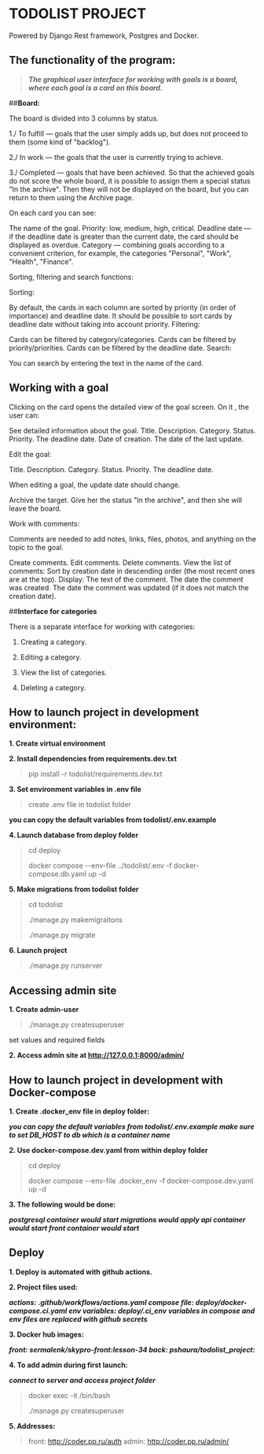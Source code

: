 # TODOLIST PROJECT

Powered by Django Rest framework, Postgres and Docker.
 
## The functionality of the program:

> ***The graphical user interface for working with goals is a board, where each goal is a card on this board.***

##**Board:**

The board is divided into 3 columns by status.

1./ To fulfill — goals that the user simply adds up, but does not proceed to them (some kind of "backlog").

2./ In work — the goals that the user is currently trying to achieve.

3./ Completed — goals that have been achieved.
So that the achieved goals do not score the whole board,
it is possible to assign them a special status "In the archive". 
Then they will not be displayed on the board, but you can return to them using the Archive page.

On each card you can see:

The name of the goal.
Priority:
low,
medium,
high,
critical.
Deadline date — if the deadline date is greater than the current date, the card should be displayed as overdue.
Category — combining goals according to a convenient criterion, for example, the categories "Personal", "Work", "Health", "Finance".

Sorting, filtering and search functions:

Sorting:

By default, the cards in each column are sorted by priority (in order of importance) and deadline date.
It should be possible to sort cards by deadline date without taking into account priority.
Filtering:

Cards can be filtered by category/categories.
Cards can be filtered by priority/priorities.
Cards can be filtered by the deadline date.
Search:

You can search by entering the text in the name of the card.

## **Working with a goal**

Clicking on the card opens the detailed view of the goal screen. On it , the user can:

See detailed information about the goal.
Title.
Description.
Category.
Status.
Priority.
The deadline date.
Date of creation.
The date of the last update.

Edit the goal:

Title.
Description.
Category.
Status.
Priority.
The deadline date.

When editing a goal, the update date should change.

Archive the target.
Give her the status "In the archive", and then she will leave the board.

Work with comments:

Comments are needed to add notes, links, files, photos, and anything on the topic to the goal.

Create comments.
Edit comments.
Delete comments.
View the list of comments:
Sort by creation date in descending order (the most recent ones are at the top).
Display:
The text of the comment.
The date the comment was created.
The date the comment was updated (if it does not match the creation date).

##**Interface for categories**

There is a separate interface for working with categories:

1. Creating a category.

2. Editing a category.

3. View the list of categories.

4. Deleting a category.




## How to launch project in development environment:

**1. Create virtual environment**

**2. Install dependencies from requirements.dev.txt**

> pip install -r todolist/requirements.dev.txt
> 
**3. Set environment variables in .env file**

> create .env file in todolist folder
> 
**you can copy the default variables from todolist/.env.example**

**4. Launch database from deploy folder**

> cd deploy
> 
>docker compose --env-file ../todolist/.env -f docker-compose.db.yaml up -d
> 
**5. Make migrations from todolist folder**

> cd todolist
> 
>./manage.py makemigraitons
> 
>./manage.py migrate
> 
**6. Launch project**
> 
> ./manage.py runserver
> 
## Accessing admin site

**1. Create admin-user**

> ./manage.py createsuperuser
> 
set values and required fields

**2. Access admin site at http://127.0.0.1:8000/admin/**

## How to launch project in development with Docker-compose

**1. Create .docker_env file in deploy folder:**

***you can copy the default variables from todolist/.env.example
make sure to set DB_HOST to db which is a container name***

**2. Use docker-compose.dev.yaml from within deploy folder**

> cd deploy
> 
>docker compose --env-file .docker_env -f docker-compose.dev.yaml up -d
>

**3. The following would be done:**

***postgresql container would start
migrations would apply
api container would start
front container would start***

## Deploy

**1. Deploy is automated with github actions.**

**2. Project files used:**

***actions: .github/workflows/actions.yaml
compose file: deploy/docker-compose.ci.yaml
env variables: deploy/.ci_env
variables in compose and env files are replaced with github secrets***

**3. Docker hub images:**

***front: sermalenk/skypro-front:lesson-34
back: pshaura/todolist_project:***

**4. To add admin during first launch:**

***connect to server and access project folder***

> docker exec -it <api container_id> /bin/bash
> 
> ./manage.py createsuperuser
> 

**5. Addresses:**

> front: http://coder.pp.ru/auth
admin: http://coder.pp.ru/admin/


